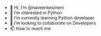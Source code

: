 - 👋 Hi, I’m @naveenkesineni
- 👀 I’m interested in Python
- 🌱 I’m currently learning Python developer
- 💞️ I’m looking to collaborate on Developers
- 📫 How to reach me 

<!---
naveenkesineni/naveenkesineni is a ✨ special ✨ repository because its `README.md` (this file) appears on your GitHub profile.
You can click the Preview link to take a look at your changes.
--->
